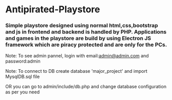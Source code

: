 # Antipirated-Playstore
### Simple playstore designed using normal html,css,bootstrap and js in frontend and backend is handled by  PHP. Applications and games in the playstore are  build by using Electron JS framework which are piracy protected and are only for the PCs.   

Note: To see admin pannel, login with email:admin@admin.com and password:admin

Note: To connect to DB create database 'major_project' and import MysqlDB.sql file 

OR you can go to admin/include/db.php and change database configuration as per you need
